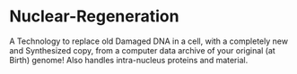 # Nuclear-Regeneration
A Technology to replace old Damaged DNA in a cell, with a completely new and Synthesized copy, from a computer data archive of your original (at Birth) genome! Also handles intra-nucleus proteins and material.
